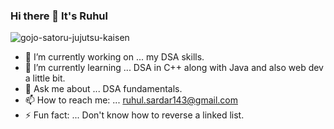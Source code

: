 ### Hi there 👋 It's Ruhul
![gojo-satoru-jujutsu-kaisen](https://user-images.githubusercontent.com/84025740/128627056-5d9fc5d6-4557-40cd-84a5-3c452d8d7866.gif)

- 🔭 I’m currently working on ... my DSA skills.
- 🌱 I’m currently learning ... DSA in C++ along with Java and also web dev a little bit.
- 💬 Ask me about ... DSA fundamentals.
- 📫 How to reach me: ... ruhul.sardar143@gmail.com
- ⚡ Fun fact: ... Don't know how to reverse a linked list.
